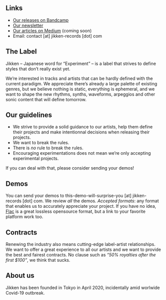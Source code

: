## Links

* [Our releases on Bandcamp](https://jikken-records.bandcamp.com)
* [Our newsletter](http://eepurl.com/gYPTpL)
* [Our articles on Medium](https://medium.com/jikken) (coming soon)
* Email: contact [at] jikken-records [dot] com

## The Label

Jikken – Japanese word for “Experiment” – is a label that strives to define styles that don’t really exist yet.

We’re interested in tracks and artists that can be hardly defined with the current paradigm.  We appreciate there’s already a large palette of existing genres, but we believe nothing is static, everything is ephemeral, and we want to shape the new rhythms, synths, waveforms, arpeggios and other sonic content that will define tomorrow.


## Our guidelines

  * We strive to provide a solid guidance to our artists, help them define their projects and make intentionnal decisions when releasing their projects.
  * We want to break the rules.
  * There is _no_ rule to break the rules.
  * Encouraging experimentations does not mean we’re only accepting experimental projects.
  
If you can deal with that, please consider sending your demos!

## Demos

You can send your demos to this-demo-will-surprise-you [at] jikken-records [dot] com. We review _all_ the demos.
*Accepted formats*: any format that enables us to accurately appreciate your project.  If you have no idea, [Flac](https://xiph.org/flac/) is a great lossless opensource format, but a link to your favorite platform work too.


## Contracts

Renewing the industry also means cutting-edge label-artist relationships.  We want to offer a great experience to all our artists and we want to provide the best and fairest contracts.  No clause such as _“50% royalties after the first $100”_, we think that sucks.


## About us
Jikken has been founded in Tokyo in April 2020, incidentally amid worlwide Covid-19 outbreak.
